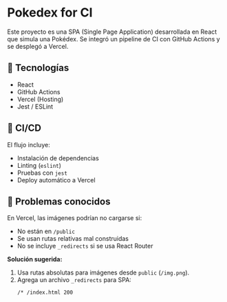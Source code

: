 # Pokedex for CI

Este proyecto es una SPA (Single Page Application) desarrollada en React que simula una Pokédex. Se integró un pipeline de CI con GitHub Actions y se desplegó a Vercel.

## 🔧 Tecnologías

- React
- GitHub Actions
- Vercel (Hosting)
- Jest / ESLint

## 🚀 CI/CD

El flujo incluye:
- Instalación de dependencias
- Linting (`eslint`)
- Pruebas con `jest`
- Deploy automático a Vercel

## 🐛 Problemas conocidos

En Vercel, las imágenes podrían no cargarse si:
- No están en `/public`
- Se usan rutas relativas mal construidas
- No se incluye `_redirects` si se usa React Router

**Solución sugerida:**
1. Usa rutas absolutas para imágenes desde `public` (`/img.png`).
2. Agrega un archivo `_redirects` para SPA:
   ```
   /* /index.html 200
   ```

